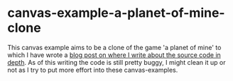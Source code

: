 # canvas-example-a-planet-of-mine-clone

This canvas example aims to be a clone of the game 'a planet of mine' to which I have wrote a [blog post on where I write about the source code in depth](https://dustinpfister.github.io/2020/04/03/canvas-example-a-planet-of-mine-clone/). As of this writing the code is still pretty buggy, I might clean it up or not as I try to put more effort into these canvas-examples.